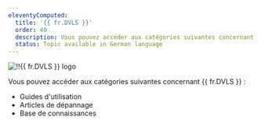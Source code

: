 ```yaml
---
eleventyComputed:
  title: '{{ fr.DVLS }}'
  order: 40
  description: Vous pouvez accéder aux catégories suivantes concernant {{ fr.DVLS }} ':' Guides d'utilisation, Articles de dépannage et Base de connaissances
  status: Topic available in German language
---
```

![!!{{ fr.DVLS }} logo](https://webdevolutions.blob.core.windows.net/images/projects/server/logos/server-color-shadow.svg)

Vous pouvez accéder aux catégories suivantes concernant {{ fr.DVLS }} :  

* Guides d'utilisation
* Articles de dépannage
* Base de connaissances
